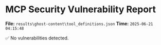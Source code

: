 # MCP Security Vulnerability Report
**File:** `results\ghost-content\tool_definitions.json`
**Time:** `2025-06-21 04:15:48`

✅ No vulnerabilities detected.